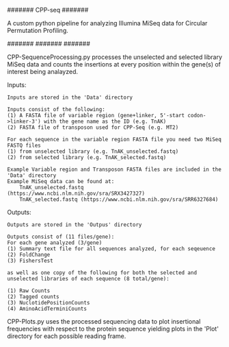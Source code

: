 #######
CPP-seq
#######

A custom python pipeline for analyzing Illumina MiSeq data for Circular Permutation Profiling. 

#######
#######
#######

CPP-SequenceProcessing.py processes the unselected and selected library MiSeq data and counts the insertions at every position within the gene(s) of interest being analayzed.

Inputs:
    
    Inputs are stored in the 'Data' directory 
    
    Inputs consist of the following:
    (1) A FASTA file of variable region (gene+linker, 5'-start codon->linker-3') with the gene name as the ID (e.g. TnAK)
    (2) FASTA file of transposon used for CPP-Seq (e.g. MT2)
    
    For each sequence in the variable region FASTA file you need two MiSeq FASTQ files 
    (1) from unselected library (e.g. TnAK_unselected.fastq)
    (2) from selected library (e.g. TnAK_selected.fastq)
    
    Example Variable region and Transposon FASTA files are included in the 'Data' directory 
    Example MiSeq data can be found at: 
        TnAK_unselected.fastq (https://www.ncbi.nlm.nih.gov/sra/SRX3427327)
        TnAK_selected.fastq (https://www.ncbi.nlm.nih.gov/sra/SRR6327684)

Outputs:
    
    Outputs are stored in the 'Outpus' directory
    
    Outputs consist of (11 files/gene):
    For each gene analyzed (3/gene)
    (1) Summary text file for all sequences analyzed, for each seqeuence 
    (2) FoldChange
    (3) FishersTest 
    
    as well as one copy of the following for both the selected and unselected libraries of each sequence (8 total/gene):
    
    (1) Raw Counts
    (2) Tagged counts
    (3) NuclotidePositionCounts
    (4) AminoAcidTerminiCounts 
       
CPP-Plots.py uses the processed sequencing data to plot insertional frequencies with respect to the protein sequence yielding plots in the 'Plot' directory for each possible reading frame. 

